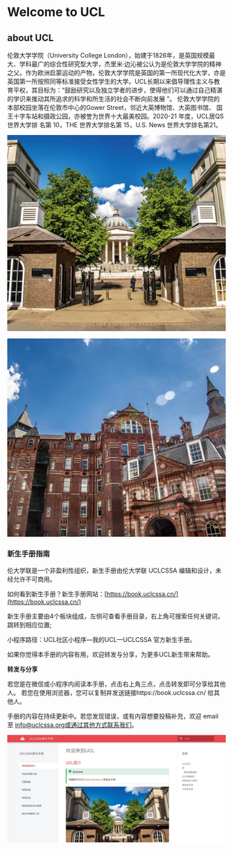 # Welcome to UCL

## **about UCL**

伦敦大学学院（University College London），始建于1826年，是英国规模最大、学科最广的综合性研究型大学，杰里米·边沁被公认为是伦敦大学学院的精神 之父。作为欧洲启蒙运动的产物，伦敦大学学院是英国的第一所现代化大学，亦是英国第一所按照同等标准接受女性学生的大学。UCL长期以来倡导理性主义与教育平权，其目标为：“鼓励研究以及独立学者的进步，使得他们可以通过自己精湛的学识来推动其所追求的科学和所生活的社会不断向前发展 ”。 伦敦大学学院的本部校园坐落在伦敦市中心的Gower Street，邻近大英博物馆、大英图书馆、 国王十字车站和摄政公园，亦被誉为世界十大最美校园。2020-21 年度，UCL居QS 世界大学排 名第 10，THE 世界大学排名第 15，U.S. News 世界大学排名第21。

![](.gitbook/assets/image%20%2815%29.png)

![](.gitbook/assets/image%20%2841%29.png)

### 新生手册指南

伦大学联是一个非盈利性组织，新生手册由伦大学联 UCLCSSA 编辑和设计，未经允许不可商用。

如何看到新生手册？新生手册网站：[https://book.uclcssa.cn/](https://book.uclcssa.cn/)

新生手册主要由4个板块组成，左侧可查看手册目录，右上角可搜索任何关键词，跳转到相应位置; 

小程序路径：UCL社区小程序—我的UCL—UCLCSSA 官方新生手册。

如果你觉得本手册的内容有用，欢迎转发与分享，为更多UCL新生带来帮助。



**转发与分享** 

若您是在微信或小程序内阅读本手册，点击右上角三点，点击转发即可分享给其他人。 若您在使用浏览器，您可以复制并发送链接https://book.uclcssa.cn/ 给其他人。

手册的内容在持续更新中。若您发现错误，或有内容想要投稿补充，欢迎 email 至 info@uclcssa.org或通过其他方式联系我们。

![](.gitbook/assets/image%20%2814%29.png)

